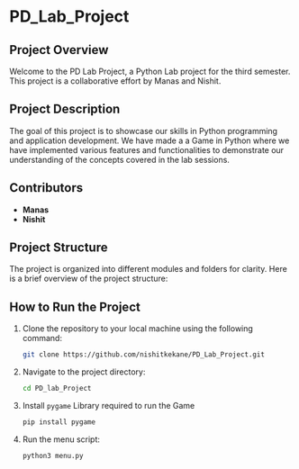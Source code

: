 # PD_Lab_Project

## Project Overview
Welcome to the PD Lab Project, a Python Lab project for the third semester. This project is a collaborative effort by Manas and Nishit.

## Project Description
The goal of this project is to showcase our skills in Python programming and application development. We have made a a Game in Python where we have implemented various features and functionalities to demonstrate our understanding of the concepts covered in the lab sessions.

## Contributors
- **Manas**
- **Nishit**

## Project Structure
The project is organized into different modules and folders for clarity. Here is a brief overview of the project structure:

## How to Run the Project
1. Clone the repository to your local machine using the following command:
   ```bash
   git clone https://github.com/nishitkekane/PD_Lab_Project.git
    ```
2. Navigate to the project directory:
    ```bash
    cd PD_lab_Project
    ```
3. Install ```pygame``` Library required to run the Game
    ```bash
    pip install pygame
    ```
4. Run the menu script:
    ```bash
    python3 menu.py
    ```